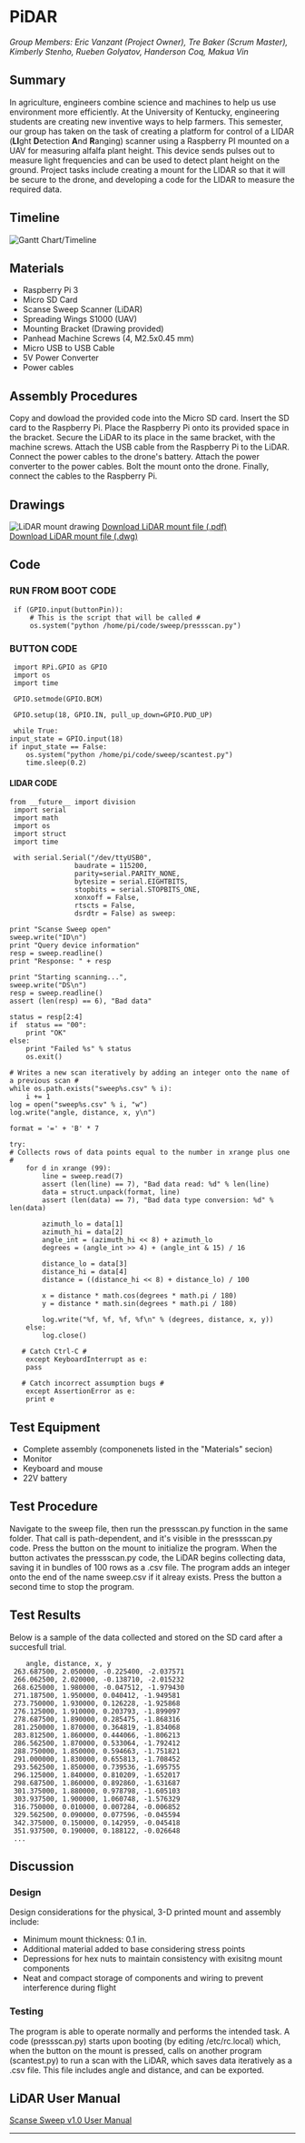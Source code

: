 # PiDAR

*Group Members: Eric Vanzant (Project Owner), Tre Baker (Scrum Master), Kimberly Stenho, Rueben Golyatov, Handerson Coq, Makua Vin*

## Summary
In agriculture, engineers combine science and machines to help us use environment more efficiently. At the University of Kentucky, engineering students are creating new inventive ways to help farmers. This semester, our group has taken on the task of creating a platform for control of a LIDAR (**LI**ght **D**etection **A**nd **R**anging) scanner using a Raspberry PI mounted on a UAV for measuring alfalfa plant height. This device sends pulses out to measure light frequencies and can be used to detect plant height on the ground. Project tasks include creating a mount for the LIDAR so that it will be secure to the drone, and developing a code for the LIDAR to measure the required data.

## Timeline

![Gantt Chart/Timeline](https://github.com/emvanzant/PiDAR/blob/master/docs/Gantt%20Chart.png?raw=true)


## Materials
- Raspberry Pi 3
- Micro SD Card
- Scanse Sweep Scanner (LiDAR)
- Spreading Wings S1000 (UAV)
- Mounting Bracket (Drawing provided)
- Panhead Machine Screws (4, M2.5x0.45 mm)
- Micro USB to USB Cable
- 5V Power Converter
- Power cables

## Assembly Procedures
Copy and dowload the provided code into the Micro SD card. 
Insert the SD card to the Raspberry Pi. 
Place the Raspberry Pi onto its provided space in the bracket. 
Secure the LiDAR to its place in the same bracket, with the machine screws. 
Attach the USB cable from the Raspberry Pi to the LiDAR. 
Connect the power cables to the drone's battery. 
Attach the power converter to the power cables. 
Bolt the mount onto the drone.
Finally, connect the cables to the Raspberry Pi.

## Drawings

![LiDAR mount drawing](https://github.com/emvanzant/PiDAR/blob/master/docs/mount%20drawing.jpg?raw=true)
[Download LiDAR mount file (.pdf)](https://github.com/emvanzant/PiDAR/blob/master/docs/LiDAR_mount_sweepclamp_Rev.2.pdf?raw=true)     
[Download LiDAR mount file (.dwg)](https://github.com/emvanzant/PiDAR/blob/master/docs/LiDAR_mount_sweepclamp_Rev.2.dwg?raw=true)


## Code
     
     
### RUN FROM BOOT CODE

     if (GPIO.input(buttonPin)):
         # This is the script that will be called #
         os.system("python /home/pi/code/sweep/pressscan.py")
         
### BUTTON CODE
     
     import RPi.GPIO as GPIO
     import os
     import time
     
     GPIO.setmode(GPIO.BCM)

     GPIO.setup(18, GPIO.IN, pull_up_down=GPIO.PUD_UP)

     while True:
    input_state = GPIO.input(18)
    if input_state == False:
        os.system("python /home/pi/code/sweep/scantest.py")
        time.sleep(0.2)

        
#### LIDAR CODE

    from __future__ import division
     import serial
     import math
     import os
     import struct
     import time

     with serial.Serial("/dev/ttyUSB0",
                    baudrate = 115200, 
                    parity=serial.PARITY_NONE,  
                    bytesize = serial.EIGHTBITS,
                    stopbits = serial.STOPBITS_ONE,
                    xonxoff = False,
                    rtscts = False,
                    dsrdtr = False) as sweep:

    print "Scanse Sweep open"
    sweep.write("ID\n")
    print "Query device information"
    resp = sweep.readline()
    print "Response: " + resp

    print "Starting scanning...",
    sweep.write("DS\n")
    resp = sweep.readline()
    assert (len(resp) == 6), "Bad data"

    status = resp[2:4]
    if  status == "00":
        print "OK"
    else:
        print "Failed %s" % status
        os.exit()
        
    # Writes a new scan iteratively by adding an integer onto the name of a previous scan #    
    while os.path.exists("sweep%s.csv" % i):
        i += 1
    log = open("sweep%s.csv" % i, "w")
    log.write("angle, distance, x, y\n")

    format = '=' + 'B' * 7

    try:
    # Collects rows of data points equal to the number in xrange plus one #
        for d in xrange (99):
            line = sweep.read(7)
            assert (len(line) == 7), "Bad data read: %d" % len(line)
            data = struct.unpack(format, line)
            assert (len(data) == 7), "Bad data type conversion: %d" % len(data)

            azimuth_lo = data[1]
            azimuth_hi = data[2]
            angle_int = (azimuth_hi << 8) + azimuth_lo
            degrees = (angle_int >> 4) + (angle_int & 15) / 16

            distance_lo = data[3]
            distance_hi = data[4]
            distance = ((distance_hi << 8) + distance_lo) / 100

            x = distance * math.cos(degrees * math.pi / 180)
            y = distance * math.sin(degrees * math.pi / 180)

            log.write("%f, %f, %f, %f\n" % (degrees, distance, x, y))
        else:
            log.close()

       # Catch Ctrl-C #
        except KeyboardInterrupt as e:
        pass        

       # Catch incorrect assumption bugs #
        except AssertionError as e:
        print e


## Test Equipment
- Complete assembly (componenets listed in the "Materials" secion)
- Monitor
- Keyboard and mouse
- 22V battery

## Test Procedure
Navigate to the sweep file, then run the pressscan.py function in the same folder. That call is path-dependent, and it's visible in the pressscan.py code. Press the button on the mount to initialize the program. When the button activates the pressscan.py code, the LiDAR begins collecting data, saving it in bundles of 100 rows as a .csv file. The program adds an integer onto the end of the name sweep.csv if it alreay exists. Press the button a second time to stop the program.

## Test Results
Below is a sample of the data collected and stored on the SD card after a succesfull trial.

        angle, distance, x, y
     263.687500, 2.050000, -0.225400, -2.037571
     266.062500, 2.020000, -0.138710, -2.015232
     268.625000, 1.980000, -0.047512, -1.979430
     271.187500, 1.950000, 0.040412, -1.949581
     273.750000, 1.930000, 0.126228, -1.925868
     276.125000, 1.910000, 0.203793, -1.899097
     278.687500, 1.890000, 0.285475, -1.868316
     281.250000, 1.870000, 0.364819, -1.834068
     283.812500, 1.860000, 0.444066, -1.806213
     286.562500, 1.870000, 0.533064, -1.792412
     288.750000, 1.850000, 0.594663, -1.751821
     291.000000, 1.830000, 0.655813, -1.708452
     293.562500, 1.850000, 0.739536, -1.695755
     296.125000, 1.840000, 0.810209, -1.652017
     298.687500, 1.860000, 0.892860, -1.631687
     301.375000, 1.880000, 0.978798, -1.605103
     303.937500, 1.900000, 1.060748, -1.576329
     316.750000, 0.010000, 0.007284, -0.006852
     329.562500, 0.090000, 0.077596, -0.045594
     342.375000, 0.150000, 0.142959, -0.045418
     351.937500, 0.190000, 0.188122, -0.026648
     ...

## Discussion
### Design
Design considerations for the physical, 3-D printed mount and assembly include:
- Minimum mount thickness: 0.1 in.
- Additional material added to base considering stress points
- Depressions for hex nuts to maintain consistency with exisitng mount components
- Neat and compact storage of components and wiring to prevent interference during flight

### Testing
The program is able to operate normally and performs the intended task. A code (pressscan.py) starts upon booting (by editing /etc/rc.local) which, when the button on the mount is pressed, calls on another program (scantest.py) to run a scan with the LiDAR, which saves data iteratively as a .csv file. This file includes angle and distance, and can be exported.

## LiDAR User Manual
[Scanse Sweep v1.0 User Manual](https://github.com/emvanzant/PiDAR/blob/master/docs/Sweep_user_manual.pdf)
_________________________


